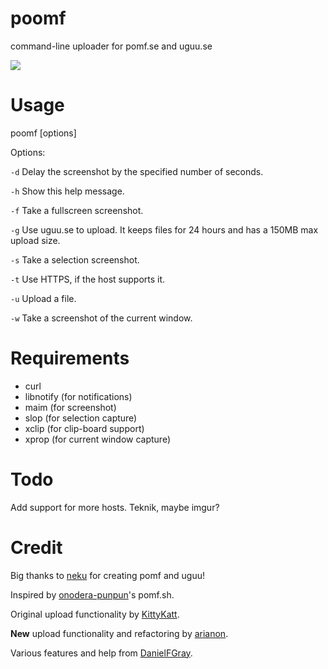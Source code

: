 poomf
========

command-line uploader for pomf.se and uguu.se

![](http://a.pomf.se/ooiyev.png)

Usage
=====

  poomf [options]

Options:

`-d` Delay the screenshot by the specified number of seconds.

`-h` Show this help message.

`-f` Take a fullscreen screenshot.

`-g` Use uguu.se to upload. It keeps files for 24 hours and has a 150MB max upload size.

`-s` Take a selection screenshot.

`-t` Use HTTPS, if the host supports it.

`-u` <file> Upload a file.

`-w` Take a screenshot of the current window.

Requirements
============

- curl
- libnotify (for notifications)
- maim (for screenshot)
- slop (for selection capture)
- xclip (for clip-board support)
- xprop (for current window capture)

Todo
====

Add support for more hosts. Teknik, maybe imgur?

Credit
======

Big thanks to [neku](https://github.com/nokonoko) for creating pomf and uguu!

Inspired by [onodera-punpun](https://github.com/onodera-punpun)'s pomf.sh.

Original upload functionality by [KittyKatt](https://github.com/KittyKatt).

**New** upload functionality and refactoring by [arianon](https://github.com/arianon).

Various features and help from [DanielFGray](https://github.com/DanielFGray).
